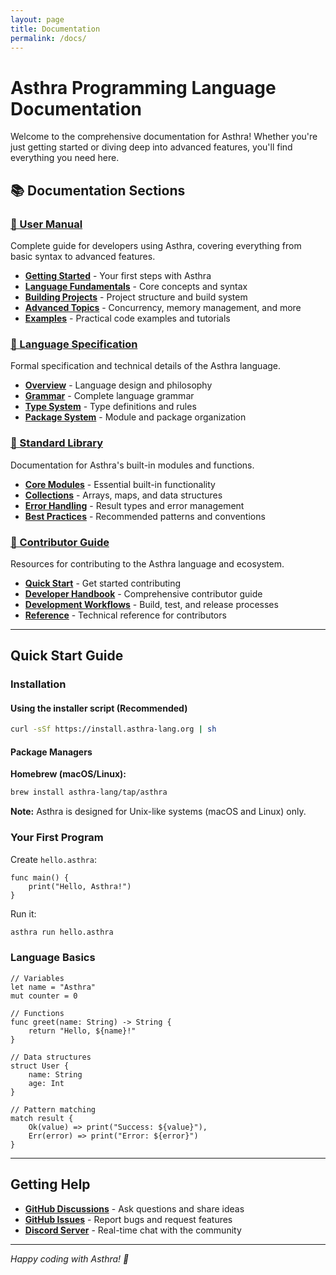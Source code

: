 ```yaml
---
layout: page
title: Documentation
permalink: /docs/
---
```


# Asthra Programming Language Documentation

Welcome to the comprehensive documentation for Asthra! Whether you're just getting started or diving deep into advanced features, you'll find everything you need here.

## 📚 Documentation Sections

### [🚀 User Manual](/docs/user-manual/)
Complete guide for developers using Asthra, covering everything from basic syntax to advanced features.

- **[Getting Started](/docs/user-manual/getting-started/)** - Your first steps with Asthra
- **[Language Fundamentals](/docs/user-manual/language-fundamentals/)** - Core concepts and syntax
- **[Building Projects](/docs/user-manual/building-projects/)** - Project structure and build system
- **[Advanced Topics](/docs/user-manual/advanced-topics/)** - Concurrency, memory management, and more
- **[Examples](/docs/user-manual/examples/)** - Practical code examples and tutorials

### [📖 Language Specification](/docs/spec/)
Formal specification and technical details of the Asthra language.

- **[Overview](/docs/spec/overview/)** - Language design and philosophy
- **[Grammar](/docs/spec/grammar/)** - Complete language grammar
- **[Type System](/docs/spec/types/)** - Type definitions and rules
- **[Package System](/docs/spec/packages/)** - Module and package organization

### [🔧 Standard Library](/docs/stdlib/)
Documentation for Asthra's built-in modules and functions.

- **[Core Modules](/docs/stdlib/modules/)** - Essential built-in functionality
- **[Collections](/docs/stdlib/collections_design/)** - Arrays, maps, and data structures
- **[Error Handling](/docs/stdlib/02-error-handling/)** - Result types and error management
- **[Best Practices](/docs/stdlib/best-practices/)** - Recommended patterns and conventions

### [🤝 Contributor Guide](/docs/contributor/)
Resources for contributing to the Asthra language and ecosystem.

- **[Quick Start](/docs/contributor/quick-start/)** - Get started contributing
- **[Developer Handbook](/docs/contributor/HANDBOOK/)** - Comprehensive contributor guide
- **[Development Workflows](/docs/contributor/workflows/)** - Build, test, and release processes
- **[Reference](/docs/contributor/reference/)** - Technical reference for contributors

---

## Quick Start Guide

### Installation

#### Using the installer script (Recommended)

```bash
curl -sSf https://install.asthra-lang.org | sh
```

#### Package Managers

**Homebrew (macOS/Linux):**
```bash
brew install asthra-lang/tap/asthra
```

**Note:** Asthra is designed for Unix-like systems (macOS and Linux) only.


### Your First Program

Create `hello.asthra`:

```asthra
func main() {
    print("Hello, Asthra!")
}
```

Run it:

```bash
asthra run hello.asthra
```

### Language Basics

```asthra
// Variables
let name = "Asthra"
mut counter = 0

// Functions
func greet(name: String) -> String {
    return "Hello, ${name}!"
}

// Data structures
struct User {
    name: String
    age: Int
}

// Pattern matching
match result {
    Ok(value) => print("Success: ${value}"),
    Err(error) => print("Error: ${error}")
}
```

---

## Getting Help

- **[GitHub Discussions](https://github.com/yourusername/asthra-lang/discussions)** - Ask questions and share ideas
- **[GitHub Issues](https://github.com/yourusername/asthra-lang/issues)** - Report bugs and request features
- **[Discord Server](https://discord.gg/asthra)** - Real-time chat with the community

---

*Happy coding with Asthra! 🚀* 